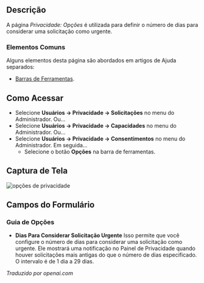 <!-- Filename: Help4.x:Privacy:_Options / Display title: Privacidade: Opções -->

## Descrição

A página *Privacidade: Opções* é utilizada para definir o número de dias para considerar uma solicitação como urgente.

### Elementos Comuns

Alguns elementos desta página são abordados em artigos de Ajuda separados:

* [Barras de Ferramentas](jdocmanual?article=help/common-elements/toolbars).

## Como Acessar

- Selecione **Usuários → Privacidade → Solicitações** no menu do Administrador. Ou...
- Selecione **Usuários → Privacidade → Capacidades** no menu do Administrador. Ou...
- Selecione **Usuários → Privacidade → Consentimentos** no menu do Administrador. Em seguida...
  - Selecione o botão **Opções** na barra de ferramentas.

## Captura de Tela

![opções de privacidade](../../../pt/images/privacy/privacy-options.png)

## Campos do Formulário

### Guia de Opções

- **Dias Para Considerar Solicitação Urgente** Isso permite que você configure o número de dias para considerar uma solicitação como urgente. Ele mostrará uma notificação no Painel de Privacidade quando houver solicitações mais antigas do que o número de dias especificado. O intervalo é de 1 dia a 29 dias.

*Traduzido por openai.com*

